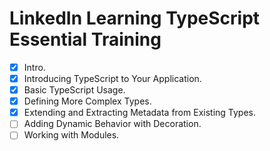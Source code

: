 # LinkedIn Learning TypeScript Essential Training

-   [x] Intro.
-   [x] Introducing TypeScript to Your Application.
-   [x] Basic TypeScript Usage.
-   [x] Defining More Complex Types.
-   [x] Extending and Extracting Metadata from Existing Types.
-   [ ] Adding Dynamic Behavior with Decoration.
-   [ ] Working with Modules.
